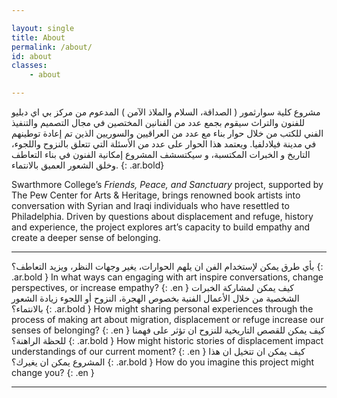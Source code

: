 ```yaml
---

layout: single
title: About
permalink: /about/
id: about
classes:
    - about

---
```

مشروع كلية سوارثمور ( الصداقة، السلام والملاذ الآمن ) المدعوم من مركز بي اي دبليو للفنون والتراث سيقوم بجمع عدد
من الفنانين المختصين في مجال التصميم والتنفيذ الفني للكتب من خلال حوار بناء مع عدد من العراقيين والسوريين الذين تم
إعادة توطينهم في مدينة فيلادلفيا. ويعتمد هذا الحوار على عدد من الأسئلة التي تتعلق بالنزوح واللجوء، التاريخ و الخبرات
المكتسبة، و سيكتسشف المشروع إمكانية الفنون في بناء التعاطف وخلق الشعور العميق بالانتماء.
{: .ar.bold}

<p>Swarthmore College’s <em>Friends, Peace, and Sanctuary</em> project, supported by The Pew Center for Arts & Heritage, brings renowned book artists into conversation with Syrian and Iraqi individuals who have resettled to Philadelphia. Driven by questions about displacement and refuge, history and experience, the project explores art’s capacity to build empathy and create a deeper sense of belonging.</p>

<hr/>

بأي طرق يمكن لإستخدام الفن ان يلهم الحوارات، يغير وجهات النظر، ويزيد التعاطف؟ 
{: .ar.bold }
In what ways can engaging with art inspire conversations, change perspectives, or increase empathy?
{: .en }
كيف يمكن لمشاركة الخبرات الشخصية من خلال الأعمال الفنية بخصوص الهجرة، النزوح أو
اللجوء زيادة الشعور بالانتماء؟
{: .ar.bold }
How might sharing personal experiences through the process of making art about migration, displacement or refuge increase our senses of belonging?
{: .en }
كيف يمكن للقصص التاريخية للنزوح ان تؤثر على فهمنا للحظة الراهنة؟
{: .ar.bold }
How might historic stories of displacement impact understandings of our current moment?
{: .en }
كيف يمكن ان تتخيل ان هذا المشروع يمكن ان يغيرك؟
{: .ar.bold }
How do you imagine this project might change you?
{: .en }





<hr/>